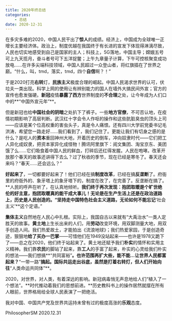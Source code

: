 ```yaml
---
title: 2020年终总结
categories: 
	- 总结
date: 2020-12-31
---
```

在多灾多难的2020，中国人民干出了**惊人**的成绩。经济上，中国成为全球唯一正增长主要经济体。政治上，制度优越在我国终于有长进的宣发下体现得淋漓尽致，人民也切实地感受到自己是国家的主人；科技上，5G落地，中国主导；嫦娥五号可上九天揽月，奋斗者号可下五洋捉鳖；上午九章量子计算，下午可控核聚变成功放电……在许多尖端科技领域，中国人民超过一众登山者，将红旗插在了世界之巅。“什么，叫，tmd，落实，tmd，四个**自信**啊？！”

于是2020打亮**右转**灯，**民族主义**极度合理的崛起。中国人民渴求世界的认可，伏垃夫一类出现。科学上网的使用让有辨别能力的国人在墙外大搞民间外宣；官方的宣传也愈发强硬。**新冠**疫情**暴露了西方**世界制度的**不合理**之处，让今年成为人们口中的**“中国外宣元年”**。

但是新冠也给**中国社会的阴暗**之处扒下了裤子。一些**地方官僚**，不可否认地，在疫情初期影响了高层判断。武汉红十字会令人作呕的操作和这些肮脏臭虫的顶头上司——应该是某个位高权重的害虫头子，真是令人痛恨。还有四川大学前党委书记毛洪涛，希望您一路走好……我们看到了，我们记住了。更能让我们有切身之感的是什么？是吃人的**资本**重回神州大地，开着历史的倒车，冲向奴隶时代——它们把工人异化成奴隶，把资本家异化成怪物！腾讯阿里旗下：阅文集团、淘宝京东、美团饿了么……它们吸食着中国人民的鲜血，打碎后还红得发腥。人民在咆哮。改革开放那个春天的故事还讲得下去么？过了秋收的季节，现在已经是寒冬了。春天还会来吗？“春天……还会远么？”

**好起来了**，一切都要好起来了！他们已经在搞**制度改革**，已经在搞**反垄断**了。府衙里的府衙外的、象牙塔上的象牙塔下的，制度在改了，在完善了。反垄断在搞了。**人民的呼声在听了，在认真地倾听。**我们终于再次发现：抱团取暖是个旷世绝伦的好主意，抱团取暖真的能干成大事儿！无论是在生产生活上还是在政治道路上，历史是人民创造的。“坚持走中国特色社会主义道路，无论如何不能忘记**‘社会主义’**这个定语。”

**集体主义**自然地在人民心中扎根。实际上，我国自古以来就有“大禹治水”一类人定胜天的故事。**黄土地**上生长出来的人们，用**劳动**改变环境，用双脚测量大地，用双手创造人间。我们热爱故土，才能拍出《流浪地球》；我们热爱家园，于是创造奇迹，狠狠地**给了买办一巴掌**——可惜他们在1949没站起来——也许是1978又跪下了——总之在2020，他们终于站起来了。黄土地还赋予我们**朴实**的情怀和实用主义精神。我们靠**农民**的脚站了起来，靠**工人**的手富了起来，朴实的心灵给我们朴实的想法——我们想搞**“共同富裕”**。也许范围再扩大些，能不能…让世界人民都富起来？**“一带一路”**搞起。国际共运走出谷底，虽然是打着右转灯，但人们开始向往**“人类命运共同体”**。

2020，对世界，对人类，有着深远的影响。新冠病毒悄无声息地给人们“植入了一个想法”。**时代推动着我们的思想前进。**历史教科书上的操作居然就摆在所有人眼前，世界格局给全球人民表演了一把绝活。

我对中国、中国共产党及世界共运持未曾有过的极度高涨的**乐观**态度。

PhilosopherSM
2020.12.31